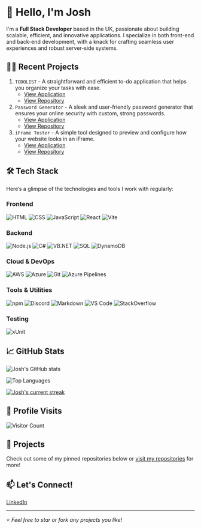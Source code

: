 # 👋 Hello, I'm Josh

I'm a **Full Stack Developer** based in the UK, passionate about building scalable, efficient, and innovative applications. I specialize in both front-end and back-end development, with a knack for crafting seamless user experiences and robust server-side systems.

## 👷‍♂️ Recent Projects

1. `TODOLIST` - A straightforward and efficient to-do application that helps you organize your tasks with ease.
   - [View Application](https://joshleatherland.github.io/ToDoList/)
   - [View Repository](https://github.com/JoshLeatherland/ToDoList)
2. `Password Generator` - A sleek and user-friendly password generator that ensures your online security with custom, strong passwords.
   - [View Application](https://joshleatherland.github.io/PasswordGenerator/)
   - [View Repository](https://github.com/JoshLeatherland/PasswordGenerator)
3. `iFrame Tester` - A simple tool designed to preview and configure how your website looks in an iFrame.
   - [View Application](https://joshleatherland.github.io/IFrameTester/)
   - [View Repository](https://github.com/JoshLeatherland/IFrameTester)

## 🛠️ Tech Stack

Here’s a glimpse of the technologies and tools I work with regularly:

### Frontend

![HTML](https://skillicons.dev/icons?i=html)
![CSS](https://skillicons.dev/icons?i=css)
![JavaScript](https://skillicons.dev/icons?i=javascript)
![React](https://skillicons.dev/icons?i=react)
![Vite](https://skillicons.dev/icons?i=vite)

### Backend

![Node.js](https://skillicons.dev/icons?i=nodejs)
![C#](https://skillicons.dev/icons?i=cs)
![VB.NET](https://skillicons.dev/icons?i=dotnet)
![SQL](https://skillicons.dev/icons?i=sqlite)
![DynamoDB](https://skillicons.dev/icons?i=aws)

### Cloud & DevOps

![AWS](https://skillicons.dev/icons?i=aws)
![Azure](https://skillicons.dev/icons?i=azure)
![Git](https://skillicons.dev/icons?i=git)
![Azure Pipelines](https://skillicons.dev/icons?i=azure)

### Tools & Utilities

![npm](https://skillicons.dev/icons?i=npm)
![Discord](https://skillicons.dev/icons?i=discord)
![Markdown](https://skillicons.dev/icons?i=markdown)
![VS Code](https://skillicons.dev/icons?i=vscode)
![StackOverflow](https://skillicons.dev/icons?i=stackoverflow)

### Testing

![xUnit](https://skillicons.dev/icons?i=dotnet)

## 📈 GitHub Stats

![Josh's GitHub stats](https://github-readme-stats.vercel.app/api?username=JoshLeatherland&show_icons=true&theme=radical)

![Top Languages](https://github-readme-stats.vercel.app/api/top-langs/?username=JoshLeatherland&layout=compact&theme=radical)

[![Josh's current streak](https://github-readme-streak-stats-nu-teal-49.vercel.app?user=joshleatherland&count_private=true&theme=blue-green&title_color=00b3ff)](#)

## 🎨 Profile Visits

![Visitor Count](https://profile-counter.glitch.me/joshleatherland/count.svg)

## 🌟 Projects

Check out some of my pinned repositories below or [visit my repositories](https://github.com/JoshLeatherland?tab=repositories) for more!

## 📫 Let's Connect!

[LinkedIn](https://www.linkedin.com/in/joshua-leatherland-99b465165/)

---

⭐️ _Feel free to star or fork any projects you like!_
